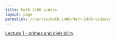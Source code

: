 ```yaml
---
title: Math 2400 videos
layout: page
permalink: /courses/math-2400/Math-2400-videos/
---
```

[Lecture 1 - primes and divisibility](/courses/math-2400/Math-2400-videos/lecture-1)

